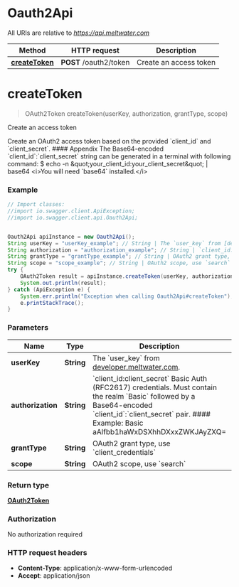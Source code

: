 # Oauth2Api

All URIs are relative to *https://api.meltwater.com*

Method | HTTP request | Description
------------- | ------------- | -------------
[**createToken**](Oauth2Api.md#createToken) | **POST** /oauth2/token | Create an access token


<a name="createToken"></a>
# **createToken**
> OAuth2Token createToken(userKey, authorization, grantType, scope)

Create an access token

Create an OAuth2 access token based on the provided &#x60;client_id&#x60; and &#x60;client_secret&#x60;.  #### Appendix    The Base64-encoded &#x60;client_id&#x60;:&#x60;client_secret&#x60; string can be generated in a  terminal with following command:        $ echo -n \&quot;your_client_id:your_client_secret\&quot; | base64    &lt;i&gt;You will need &#x60;base64&#x60; installed.&lt;/i&gt;

### Example
```java
// Import classes:
//import io.swagger.client.ApiException;
//import io.swagger.client.api.Oauth2Api;


Oauth2Api apiInstance = new Oauth2Api();
String userKey = "userKey_example"; // String | The `user_key` from [developer.meltwater.com](https://developer.meltwater.com/admin/applications/).
String authorization = "authorization_example"; // String | `client_id:client_secret`  Basic Auth (RFC2617) credentials. Must contain the realm `Basic` followed by a Base64-encoded `client_id`:`client_secret` pair.   #### Example:      Basic aAlfbb1haWxDSXhhDXxxZWKJAyZXQ=
String grantType = "grantType_example"; // String | OAuth2 grant type, use `client_credentials`
String scope = "scope_example"; // String | OAuth2 scope, use `search`
try {
    OAuth2Token result = apiInstance.createToken(userKey, authorization, grantType, scope);
    System.out.println(result);
} catch (ApiException e) {
    System.err.println("Exception when calling Oauth2Api#createToken");
    e.printStackTrace();
}
```

### Parameters

Name | Type | Description  | Notes
------------- | ------------- | ------------- | -------------
 **userKey** | **String**| The &#x60;user_key&#x60; from [developer.meltwater.com](https://developer.meltwater.com/admin/applications/). |
 **authorization** | **String**| &#x60;client_id:client_secret&#x60;  Basic Auth (RFC2617) credentials. Must contain the realm &#x60;Basic&#x60; followed by a Base64-encoded &#x60;client_id&#x60;:&#x60;client_secret&#x60; pair.   #### Example:      Basic aAlfbb1haWxDSXhhDXxxZWKJAyZXQ&#x3D; |
 **grantType** | **String**| OAuth2 grant type, use &#x60;client_credentials&#x60; |
 **scope** | **String**| OAuth2 scope, use &#x60;search&#x60; |

### Return type

[**OAuth2Token**](OAuth2Token.md)

### Authorization

No authorization required

### HTTP request headers

 - **Content-Type**: application/x-www-form-urlencoded
 - **Accept**: application/json

